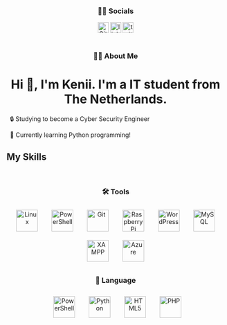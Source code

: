 <h3 align="center">👩‍💻 Socials</h3><div align="center">
  <a href="https://github.com/IamKenii">
  <img src="https://img.shields.io/static/v1?message=Github&logo=Github&label=&color=0077B5&logoColor=white&labelColor=&style=for-the-badge" height="25" alt="Github logo"/></a>
  <a href="https://www.linkedin.com/in/henry-elsinga-b811a8236/">
  <img src="https://img.shields.io/static/v1?message=LinkedIn&logo=linkedin&label=&color=0077B5&logoColor=white&labelColor=&style=for-the-badge" height="25" alt="linkedin logo"/></a>
  <a href="https://twitter.com/kenixwastaken">
  <img src="https://img.shields.io/static/v1?message=Twitter&logo=twitter&label=&color=1DA1F2&logoColor=white&labelColor=&style=for-the-badge" height="25" alt="twitter logo"/></a>
</div>

<br>
<h3 align="center">👩‍💻 About Me</h3>
<h1 align="center">Hi 👋, I'm Kenii. I'm a IT student from The Netherlands.</h1>

<p align="center">

  🔒 Studying to become a Cyber Security Engineer<br>

  🐍 Currently learning Python programming!

</p>

  

<h2 align="left">My Skills</h2>
<br>
<h3 align="center">🛠 Tools</h3>
<p align="center">
  <a href="https://www.linux.org/" target="_blank"><img src="https://profilinator.rishav.dev/skills-assets/linux-original.svg" alt="Linux" height="50" style="margin: 10px;"></a>
  <a href="https://docs.microsoft.com/en-us/powershell/" target="_blank"><img src="https://profilinator.rishav.dev/skills-assets/powershell.png" alt="PowerShell" height="50" style="margin: 10px;"></a>
  <a href="https://github.com/" target="_blank"><img src="https://profilinator.rishav.dev/skills-assets/git-scm-icon.svg" alt="Git" height="50" style="margin: 10px;"></a>
  <a href="https://www.raspberrypi.org/" target="_blank"><img src="https://profilinator.rishav.dev/skills-assets/raspberrypi.png" alt="Raspberry Pi" height="50" style="margin: 10px;"></a>
  <a href="https://wordpress.com/" target="_blank"><img src="https://profilinator.rishav.dev/skills-assets/wordpress.png" alt="WordPress" height="50" style="margin: 10px;"></a>
  <a href="https://www.mysql.com/" target="_blank"><img src="https://profilinator.rishav.dev/skills-assets/mysql-original-wordmark.svg" alt="MySQL" height="50" style="margin: 10px;"></a>
  <a href="https://www.apachefriends.org/" target="_blank"><img src="https://profilinator.rishav.dev/skills-assets/xampp.png" alt="XAMPP" height="50" style="margin: 10px;"></a>
  <a href="https://azure.microsoft.com/en-in/" target="_blank"><img src="https://profilinator.rishav.dev/skills-assets/microsoft_azure-icon.svg" alt="Azure" height="50" style="margin: 10px;"></a>
</p> 

<h3 align="center">📝 Language</h3>
<p align="center">
  <a href="https://docs.microsoft.com/en-us/powershell/" target="_blank"><img src="https://profilinator.rishav.dev/skills-assets/powershell.png" alt="PowerShell" height="50" style="margin: 10px;"></a>
  <a href="https://www.python.org/" target="_blank"><img src="https://profilinator.rishav.dev/skills-assets/python-original.svg" alt="Python" height="50" style="margin: 10px;"></a>
  <a href="https://en.wikipedia.org/wiki/HTML5" target="_blank"><img src="https://profilinator.rishav.dev/skills-assets/html5-original-wordmark.svg" alt="HTML5" height="50" style="margin: 10px;"></a>
  <a href="https://www.php.net/" target="_blank"><img src="https://profilinator.rishav.dev/skills-assets/php-original.svg" alt="PHP" height="50" style="margin: 10px;"></a>
</p>
